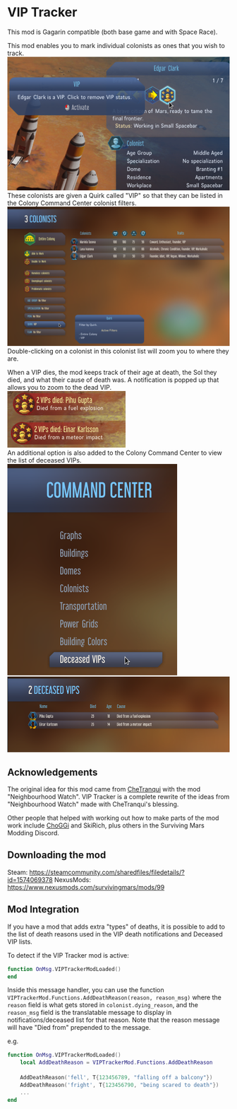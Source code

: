 # VIP Tracker

This mod is Gagarin compatible (both base game and with Space Race).

This mod enables you to mark individual colonists as ones that you wish to track.  
![VIP Toggle](Preview.png)  
These colonists are given a Quirk called "VIP" so that they can be listed in the Colony Command Center colonist filters.  
![VIP Colonist Filter](Images/LivingVIPs.png)  
Double-clicking on a colonist in this colonist list will zoom you to where they are.

When a VIP dies, the mod keeps track of their age at death, the Sol they died, and what their cause of death was.
A notification is popped up that allows you to zoom to the dead VIP.  
![Notification](Images/NotificationPreview.png)  
An additional option is also added to the Colony Command Center to view the list of deceased VIPs.  
![Colony Command Center Option](Images/CommandCenterOption.png)  
![Deceased VIP List](Images/DeceasedList.png)  

## Acknowledgements

The original idea for this mod came from [CheTranqui](https://github.com/CheTranqui) with the mod "Neighbourhood Watch".
VIP Tracker is a complete rewrite of the ideas from "Neighbourhood Watch" made with CheTranqui's blessing.

Other people that helped with working out how to make parts of the mod work include [ChoGGi](https://github.com/ChoGGi) and SkiRich, plus others in the Surviving Mars Modding Discord.

## Downloading the mod

Steam: https://steamcommunity.com/sharedfiles/filedetails/?id=1574069378
NexusMods: https://www.nexusmods.com/survivingmars/mods/99

## Mod Integration

If you have a mod that adds extra "types" of deaths, it is possible to add to the list of death reasons used in the VIP death notifications and Deceased VIP lists.

To detect if the VIP Tracker mod is active:
```lua
function OnMsg.VIPTrackerModLoaded()
end
```

Inside this message handler, you can use the function `VIPTrackerMod.Functions.AddDeathReason(reason, reason_msg)` where the `reason` field is what gets stored in `colonist.dying_reason`, and the `reason_msg` field is the translatable message to display in notifications/deceased list for that reason. Note that the reason message will have "Died from" prepended to the message.

e.g.
```lua
function OnMsg.VIPTrackerModLoaded()
    local AddDeathReason = VIPTrackerMod.Functions.AddDeathReason
    
    AddDeathReason('fell', T{123456789, "falling off a balcony"})
    AddDeathReason('fright', T{123456790, "being scared to death"})
    ...
end
```
